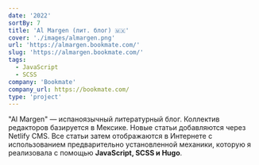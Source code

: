 ```yaml
---
date: '2022'
sortBy: 7
title: 'Al Margen (лит. блог) 🇲🇽'
cover: './images/almargen.png'
url: 'https://almargen.bookmate.com/'
slug: 'https://almargen.bookmate.com/'
tags: 
  - JavaScript
  - SCSS
company: 'Bookmate'
company_url: https://bookmate.com/
type: 'project'
---
```


"Al Margen" — испаноязычный литературный блог. Коллектив редакторов базируется в Мексике. Новые статьи добавляются через Netlify CMS. Все статьи затем отображаются в Интернете с использованием предварительно установленной механики, которую я реализовала с помощью <b>JavaScript, SCSS и Hugo</b>.
